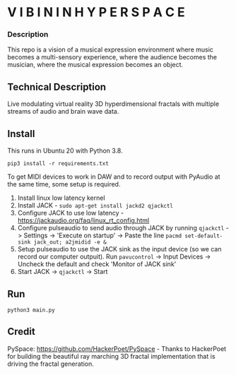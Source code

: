 # V I B I N  I N  H Y P E R S P A C E

### Description  

This repo is a vision of a musical expression environment where music becomes a multi-sensory experience, where the audience becomes the musician, where the musical expression becomes an object.

## Technical Description  

Live modulating virtual reality 3D hyperdimensional fractals with multiple streams of audio and brain wave data.

## Install

This runs in Ubuntu 20 with Python 3.8.

```
pip3 install -r requirements.txt
```

To get MIDI devices to work in DAW and to record output with PyAudio at the same time, some setup is required.

1. Install linux low latency kernel
2. Install JACK - `sudo apt-get install jackd2 qjackctl`
3. Configure JACK to use low latency - https://jackaudio.org/faq/linux_rt_config.html
4. Configure pulseaudio to send audio through JACK by running `qjackctl` -> Settings -> 'Execute on startup' -> Paste the line `pacmd set-default-sink jack_out; a2jmidid -e &`
5. Setup pulseaudio to use the JACK sink as the input device (so we can record our computer outpuit). Run `pavucontrol` -> Input Devices -> Uncheck the default and check 'Monitor of JACK sink'
6. Start JACK -> `qjackctl` -> Start

## Run 

```
python3 main.py
```

## Credit

PySpace: https://github.com/HackerPoet/PySpace - Thanks to HackerPoet for building the beautiful ray marching 3D fractal implementation that is driving the fractal generation.

